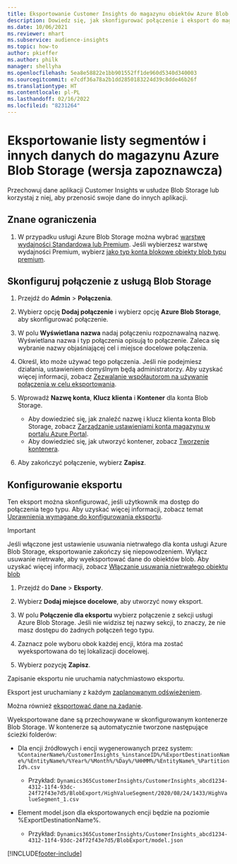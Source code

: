 ```yaml
---
title: Eksportowanie Customer Insights do magazynu obiektów Azure Blob Storage
description: Dowiedz się, jak skonfigurować połączenie i eksport do magazynu Blob Storage.
ms.date: 10/06/2021
ms.reviewer: mhart
ms.subservice: audience-insights
ms.topic: how-to
author: pkieffer
ms.author: philk
manager: shellyha
ms.openlocfilehash: 5ea8e58822e1bb901552ff1de960d5340d340003
ms.sourcegitcommit: e7cdf36a78a2b1dd2850183224d39c8dde46b26f
ms.translationtype: HT
ms.contentlocale: pl-PL
ms.lasthandoff: 02/16/2022
ms.locfileid: "8231264"
---
```

# <a name="export-segment-list-and-other-data-to-azure-blob-storage-preview"></a>Eksportowanie listy segmentów i innych danych do magazynu Azure Blob Storage (wersja zapoznawcza)

Przechowuj dane aplikacji Customer Insights w usłudze Blob Storage lub korzystaj z niej, aby przenosić swoje dane do innych aplikacji.

## <a name="known-limitations"></a>Znane ograniczenia

1. W przypadku usługi Azure Blob Storage można wybrać [warstwę wydajności Standardowa lub Premium](/azure/storage/blobs/storage-blob-performance-tiers). Jeśli wybierzesz warstwę wydajności Premium, wybierz [jako typ konta blokowe obiekty blob typu premium](/azure/storage/common/storage-account-overview#types-of-storage-accounts).

## <a name="set-up-the-connection-to-blob-storage"></a>Skonfiguruj połączenie z usługą Blob Storage

1. Przejdź do **Admin** > **Połączenia**.

1. Wybierz opcję **Dodaj połączenie** i wybierz opcję **Azure Blob Storage**, aby skonfigurować połączenie.

1. W polu **Wyświetlana nazwa** nadaj połączeniu rozpoznawalną nazwę. Wyświetlana nazwa i typ połączenia opisują to połączenie. Zaleca się wybranie nazwy objaśniającej cel i miejsce docelowe połączenia.

1. Określ, kto może używać tego połączenia. Jeśli nie podejmiesz działania, ustawieniem domyślnym będą administratorzy. Aby uzyskać więcej informacji, zobacz [Zezwalanie współautorom na używanie połączenia w celu eksportowania](connections.md#allow-contributors-to-use-a-connection-for-exports).

1. Wprowadź **Nazwę konta**, **Klucz klienta** i **Kontener** dla konta Blob Storage.
    - Aby dowiedzieć się, jak znaleźć nazwę i klucz klienta konta Blob Storage, zobacz [Zarządzanie ustawieniami konta magazynu w portalu Azure Portal](/azure/storage/common/storage-account-manage).
    - Aby dowiedzieć się, jak utworzyć kontener, zobacz [Tworzenie kontenera](/azure/storage/blobs/storage-quickstart-blobs-portal#create-a-container).

1. Aby zakończyć połączenie, wybierz **Zapisz**. 

## <a name="configure-an-export"></a>Konfigurowanie eksportu

Ten eksport można skonfigurować, jeśli użytkownik ma dostęp do połączenia tego typu. Aby uzyskać więcej informacji, zobacz temat [Uprawnienia wymagane do konfigurowania eksportu](export-destinations.md#set-up-a-new-export).

> [!IMPORTANT]
> Jeśli włączone jest ustawienie usuwania nietrwałego dla konta usługi Azure Blob Storage, eksportowanie zakończy się niepowodzeniem. Wyłącz usuwanie nietrwałe, aby wyeksportować dane do obiektów blob. Aby uzyskać więcej informacji, zobacz [Włączanie usuwania nietrwałego obiektu blob](/azure/storage/blobs/soft-delete-blob-enable.md)

1. Przejdź do **Dane** > **Eksporty**.

1. Wybierz **Dodaj miejsce docelowe**, aby utworzyć nowy eksport.

1. W polu **Połączenie dla eksportu** wybierz połączenie z sekcji usługi Azure Blob Storage. Jeśli nie widzisz tej nazwy sekcji, to znaczy, że nie masz dostępu do żadnych połączeń tego typu.

1. Zaznacz pole wyboru obok każdej encji, która ma zostać wyeksportowana do tej lokalizacji docelowej.

1. Wybierz pozycję **Zapisz**.

Zapisanie eksportu nie uruchamia natychmiastowo eksportu.

Eksport jest uruchamiany z każdym [zaplanowanym odświeżeniem](system.md#schedule-tab).     

Można również [eksportować dane na żądanie](export-destinations.md#run-exports-on-demand). 

Wyeksportowane dane są przechowywane w skonfigurowanym kontenerze Blob Storage. W kontenerze są automatycznie tworzone następujące ścieżki folderów:

- Dla encji źródłowych i encji wygenerowanych przez system:   
  `%ContainerName%/CustomerInsights_%instanceID%/%ExportDestinationName%/%EntityName%/%Year%/%Month%/%Day%/%HHMM%/%EntityName%_%PartitionId%.csv`  
  - Przykład: `Dynamics365CustomerInsights/CustomerInsights_abcd1234-4312-11f4-93dc-24f72f43e7d5/BlobExport/HighValueSegment/2020/08/24/1433/HighValueSegment_1.csv`
 
- Element model.json dla eksportowanych encji będzie na poziomie %ExportDestinationName%.  
  - Przykład: `Dynamics365CustomerInsights/CustomerInsights_abcd1234-4312-11f4-93dc-24f72f43e7d5/BlobExport/model.json`

[!INCLUDE[footer-include](../includes/footer-banner.md)]
